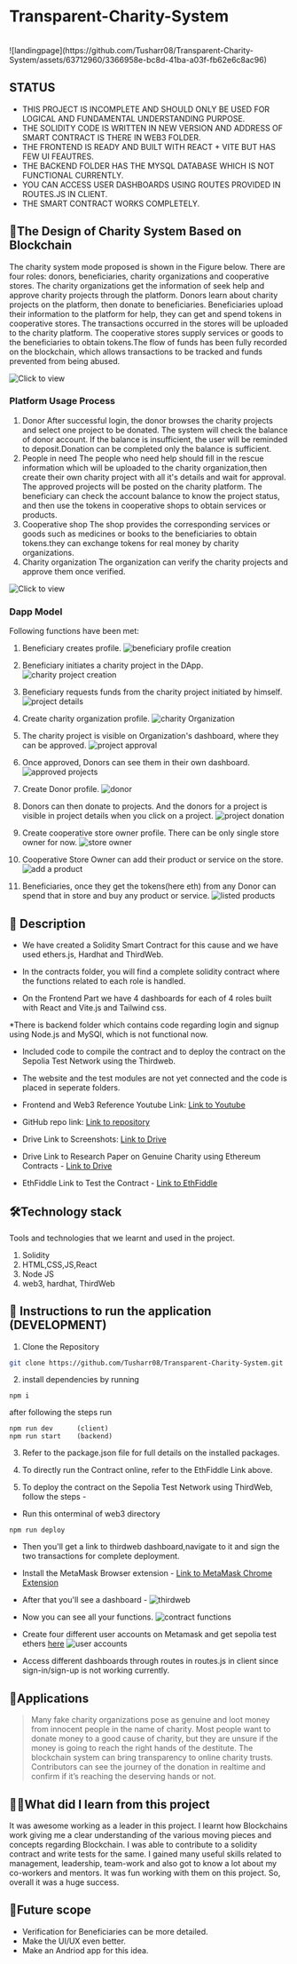 #                   Transparent-Charity-System
 

<br />
![landingpage](https://github.com/Tusharr08/Transparent-Charity-System/assets/63712960/3366958e-bc8d-41ba-a03f-fb62e6c8ac96)


## STATUS

* THIS PROJECT IS INCOMPLETE AND SHOULD ONLY BE USED FOR LOGICAL AND FUNDAMENTAL UNDERSTANDING PURPOSE.
* THE SOLIDITY CODE IS WRITTEN IN NEW VERSION AND ADDRESS OF SMART CONTRACT IS THERE IN WEB3 FOLDER.
* THE FRONTEND IS READY AND BUILT WITH REACT + VITE BUT HAS FEW UI FEAUTRES.
* THE BACKEND FOLDER HAS THE MYSQL DATABASE WHICH IS NOT FUNCTIONAL CURRENTLY.
* YOU CAN ACCESS USER DASHBOARDS USING ROUTES PROVIDED IN ROUTES.JS IN CLIENT.
* THE SMART CONTRACT WORKS COMPLETELY.


## 🔗The Design of Charity System Based on Blockchain
The charity system mode proposed is shown in the Figure below. There are four roles: donors, beneficiaries, 
charity organizations and cooperative stores. The charity organizations get the information of seek help and 
approve charity projects through the platform. Donors learn about charity projects on the platform, 
then donate to beneficiaries. Beneficiaries upload their information to the platform for help, 
they can get and spend tokens in cooperative stores. The transactions occurred in the stores will be uploaded to the charity platform. 
The cooperative stores supply services or goods to the beneficiaries to obtain tokens.The flow of funds has been fully recorded on 
the blockchain, which allows transactions to be tracked and funds prevented from being abused.

 ![Click to view](https://drive.google.com/uc?export=view&id=1_GP1C0p2MAvsaK7_0flETjMNcNtefVZH)

### Platform Usage Process
1. Donor
After successful login, the donor browses the charity projects and select one project to be donated. 
The system will check the balance of donor account. If the balance is insufficient, the user will be 
reminded to deposit.Donation can be completed only the balance is sufficient.
2. People in need
The people who need help should fill in the rescue information which will be uploaded to the 
charity organization,then create their own charity project with all it's details and wait for approval.
The approved projects will be posted on the charity platform. The beneficiary can check the account balance
to know the project status, and then use the tokens in cooperative shops to obtain services or products.
4. Cooperative shop
The shop provides the corresponding services or goods such as medicines or books to the 
beneficiaries to obtain tokens.they can exchange tokens for real money by charity organizations.
5. Charity organization
The organization can verify the charity projects and approve them once verified.

 ![Click to view](https://drive.google.com/uc?export=view&id=1BtCU-MM3FrOciYrY9_4uqP6C47Db50w0)

### Dapp Model
Following functions have been met:
1. Beneficiary creates profile.
   ![beneficiary profile creation](https://github.com/Tusharr08/Transparent-Charity-System/assets/63712960/75ef0f81-c395-4eff-84ef-72fa840e7d02)

2. Beneficiary initiates a charity project in the DApp.
![charity project creation](https://github.com/Tusharr08/Transparent-Charity-System/assets/63712960/4d76b327-65f5-47f3-a299-442fd9490483)

3. Beneficiary requests funds from the charity project initiated by himself.
![project details](https://github.com/Tusharr08/Transparent-Charity-System/assets/63712960/cb073fa2-e883-4ead-8721-88b834fa92c8)

4. Create charity organization profile.
   ![charity Organization](https://github.com/Tusharr08/Transparent-Charity-System/assets/63712960/f5db9b0c-a743-4b1a-a7cb-c189c08d102d)

5. The charity project is visible on Organization's dashboard, where they can be approved.
   ![project approval](https://github.com/Tusharr08/Transparent-Charity-System/assets/63712960/f3fb8f31-8701-47c6-b51a-a27eb540d108)

6. Once approved, Donors can see them in their own dashboard.
   ![approved projects](https://github.com/Tusharr08/Transparent-Charity-System/assets/63712960/8984a602-4ad3-4de9-875c-0eb94c6b339d)

7. Create Donor profile.
   ![donor](https://github.com/Tusharr08/Transparent-Charity-System/assets/63712960/16e81eb7-3856-42f4-8eb1-309d7e758754)

8. Donors can then donate to projects. And the donors for a project is visible in project details when you click on a project.
   ![project donation](https://github.com/Tusharr08/Transparent-Charity-System/assets/63712960/bf8edf28-41b6-46d2-b4b1-375cbca3733c)

9. Create cooperative store owner profile. There can be only single store owner for now.
    ![store owner](https://github.com/Tusharr08/Transparent-Charity-System/assets/63712960/fdbb41ea-994d-4275-ac1b-aec41de03be0)

7. Cooperative Store Owner can add their product or service on the store.
    ![add a product](https://github.com/Tusharr08/Transparent-Charity-System/assets/63712960/4e176120-0576-47cc-afb2-61e110292f9e)

8. Beneficiaries, once they get the tokens(here eth) from any Donor can spend that in store and buy any product or service.
  ![listed products](https://github.com/Tusharr08/Transparent-Charity-System/assets/63712960/eb3db41f-d4c7-4891-bbe0-cb41034f636f)


## 📃 Description

* We have created a Solidity Smart Contract for this cause and we have used ethers.js, Hardhat and ThirdWeb.

* In the contracts folder, you will find a complete solidity contract where the functions related to each role is handled.

* On the Frontend Part we have 4 dashboards for each of 4 roles built with React and Vite.js and Tailwind css.

*There is backend folder which contains code regarding login and signup using Node.js and MySQl, which is not functional now.

* Included code to compile the contract and to deploy the contract on the Sepolia Test Network using the Thirdweb.

* The website and the test modules are not yet connected and the code is placed in seperate folders.

* Frontend and Web3 Reference Youtube Link: [Link to Youtube](https://youtu.be/BDCT6TYLYdI)
* GitHub repo link: [Link to repository](https://github.com/Tusharr08/Transparent-Charity-System)
* Drive Link to Screenshots: [Link to Drive](https://drive.google.com/drive/folders/1JG7aD2TmP9FSBXPF-jJFiInl-Y5zNzs9)
* Drive Link to Research Paper on Genuine Charity using Ethereum Contracts - [Link to Drive](https://drive.google.com/file/d/10AxpsmR_w7ERMPqgAfuE619U6sVTv5gn/view?usp=sharing)
* EthFiddle Link to Test the Contract - [Link to EthFiddle](https://ethfiddle.com/ytIjaR2m9t)


## 🛠Technology stack

Tools and technologies that we learnt and used in the project.

1. Solidity
2. HTML,CSS,JS,React
3. Node JS
4. web3, hardhat, ThirdWeb

## 🚀 Instructions to run the application (DEVELOPMENT)

1. Clone the Repository

```bash
git clone https://github.com/Tusharr08/Transparent-Charity-System.git
```

2. install dependencies by running

```terminal of client, backend, and web3
npm i
```
after following the steps run 
```
npm run dev      (client)
npm run start    (backend)
```

3. Refer to the package.json file for full details on the installed packages.

4. To directly run the Contract online, refer to the EthFiddle Link above.
 
7. To deploy the contract on the Sepolia Test Network using ThirdWeb, follow the steps - 
* Run this onterminal of web3 directory
 ```
 npm run deploy
 ```
* Then you'll get a link to thirdweb dashboard,navigate to it and sign the two transactions for complete deployment.
  
* Install the MetaMask Browser extension - [Link to MetaMask Chrome Extension](https://chrome.google.com/webstore/detail/metamask/nkbihfbeogaeaoehlefnkodbefgpgknn?hl=en)

* After that you'll see a dashboard -
 ![thirdweb](https://github.com/Tusharr08/Transparent-Charity-System/assets/63712960/08a6dc35-d8f7-44e2-a257-c7910948c451)
* Now you can see all your functions.
  ![contract functions](https://github.com/Tusharr08/Transparent-Charity-System/assets/63712960/21fcfca2-3581-4c26-adf5-091edc5ebf1f)

* Create four different user accounts on Metamask and get sepolia test ethers [here](https://sepoliafaucet.com/)
  ![user accounts](https://github.com/Tusharr08/Transparent-Charity-System/assets/63712960/8cccf994-1230-4c92-b9f0-1e854d739af7)

* Access different dashboards through routes in routes.js in client since sign-in/sign-up is not working currently.
  

## 📝Applications
> Many fake charity organizations pose as genuine and loot money from innocent people in the name of charity. Most people want to donate money to a good cause of charity, but they are unsure if the money is going to reach the right hands of the destitute.  The blockchain system can bring transparency to online charity trusts. Contributors can see the journey of the donation in realtime and confirm if it’s reaching the deserving hands or not.

## 👨‍🎓What did I learn from this project

It was awesome working as a leader in this project. I learnt how Blockchains work giving me a clear understanding of the various moving pieces and concepts regarding Blockchain. I was able to contribute to a solidity contract and write tests for the same. I gained many useful skills related to management, leadership, team-work and also got to know a lot about my co-workers and mentors. It was fun working with them on this project. So, overall it was a huge success.

## 🔮Future scope
* Verification for Beneficiaries can be more detailed.
* Make the UI/UX even better.
* Make an Andriod app for this idea.


